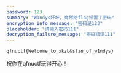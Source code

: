 ```yaml
---
password: 123
summary: "W1ndys好坏，竟然给flag设置了密码"
encryption_info_message: "密码是123"
placeholder: "请输入密码111"
decryption_failure_message: "密码错误111"
---
```






```txt
qfnuctf{Welcome_to_xkzb&stzn_of_w1ndys}
```

祝你在qfnuctf玩得开心！
